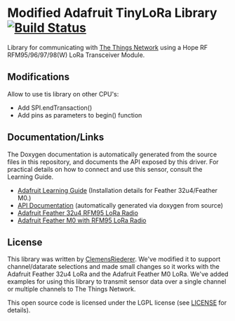 # Modified Adafruit TinyLoRa Library [![Build Status](https://travis-ci.org/adafruit/TinyLoRa.svg?branch=master)](https://travis-ci.org/adafruit/TinyLoRa)


Library for communicating with [The Things Network](https://www.thethingsnetwork.org/) using a Hope RF RFM95/96/97/98(W) LoRa Transceiver Module.

## Modifications
Allow to use tis library on other CPU's:
- Add SPI.endTransaction()
- Add pins as parameters to begin() function

## Documentation/Links

The Doxygen documentation is automatically generated from the source files
in this repository, and documents the API exposed by this driver. For
practical details on how to connect and use this sensor, consult the Learning
Guide.

- [Adafruit Learning Guide](https://learn.adafruit.com/the-things-network-for-feather/using-a-feather-32u4)
  (Installation details for Feather 32u4/Feather M0.)
- [API Documentation](https://adafruit.github.io/TinyLoRa/) (automatically generated via doxygen from source)
- [Adafruit Feather 32u4 RFM95 LoRa Radio](https://www.adafruit.com/product/3078)
- [Adafruit Feather M0 with RFM95 LoRa Radio](https://www.adafruit.com/product/3178)

## License

This library was written by [ClemensRiederer](https://github.com/ClemensRiederer/TinyLoRa-BME280). We've modified it to support channel/datarate selections and made small changes so it works with the Adafruit Feather 32u4 LoRa and the Adafruit Feather M0 LoRa. We've added examples for using this library to transmit sensor data over a single channel or multiple channels to The Things Network.

This open source code is licensed under the LGPL license (see [LICENSE](LICENSE)
for details).
